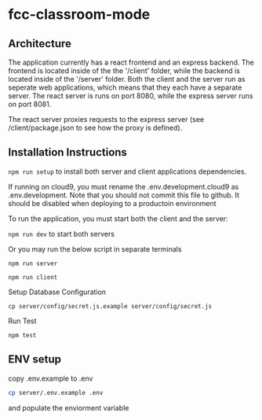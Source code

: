 # fcc-classroom-mode

## Architecture

The application currently has a react frontend and an express backend.  The frontend is located inside of the the '/client' folder, while the backend is located inside of the '/server' folder.   Both the client and the server run as seperate web applications, which means that they each have a separate server. The react server is runs on port 8080, while the express server runs on port 8081.

The react server proxies requests to the express server (see /client/package.json to see how the proxy is defined).

## Installation Instructions

`npm run setup` to install both server and client applications dependencies.

If running on cloud9, you must rename the .env.development.cloud9 as .env.development.  Note that you should not commit this file to github.  It should be disabled when deploying to a productoin environment

To run the application, you must start both the client and the server:

`npm run dev` to start both servers

Or you may run the below script in separate terminals
```
npm run server
```

```
npm run client
```

Setup Database Configuration
```
cp server/config/secret.js.example server/config/secret.js
```

Run Test
```
npm test
```

## ENV setup

copy .env.example to .env
```bash
cp server/.env.example .env
```
and populate the enviorment variable

